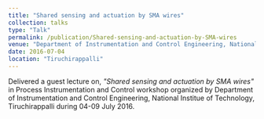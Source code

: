 ```yaml
---
title: "Shared sensing and actuation by SMA wires"
collection: talks
type: "Talk"
permalink: /publication/Shared-sensing-and-actuation-by-SMA-wires
venue: "Department of Instrumentation and Control Engineering, National Institue of Technology"
date: 2016-07-04
location: "Tiruchirappalli"
---
```

Delivered a guest lecture on, <i>"Shared sensing and actuation by SMA wires"</i> in Process Instrumentation and Control workshop organized by Department of Instrumentation and Control Engineering, National Institue of Technology, Tiruchirappalli during 04-09 July 2016.

